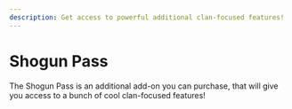 ```yaml
---
description: Get access to powerful additional clan-focused features!
---
```


# Shogun Pass

The Shogun Pass is an additional add-on you can purchase, that will give you access to a bunch of cool clan-focused features!
